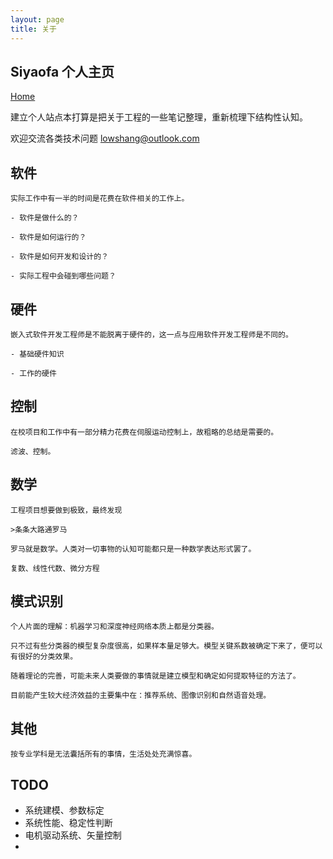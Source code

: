 ```yaml
---
layout: page
title: 关于
---
```


## Siyaofa 个人主页

[Home](http://siyaofa.github.io)

建立个人站点本打算是把关于工程的一些笔记整理，重新梳理下结构性认知。

欢迎交流各类技术问题 lowshang@outlook.com

## 软件

    实际工作中有一半的时间是花费在软件相关的工作上。

    - 软件是做什么的？

    - 软件是如何运行的？

    - 软件是如何开发和设计的？

    - 实际工程中会碰到哪些问题？

## 硬件

    嵌入式软件开发工程师是不能脱离于硬件的，这一点与应用软件开发工程师是不同的。

    - 基础硬件知识

    - 工作的硬件

## 控制

    在校项目和工作中有一部分精力花费在伺服运动控制上，故粗略的总结是需要的。

    滤波、控制。

## 数学

    工程项目想要做到极致，最终发现 

    >条条大路通罗马

    罗马就是数学。人类对一切事物的认知可能都只是一种数学表达形式罢了。

    复数、线性代数、微分方程
    

## 模式识别

    个人片面的理解：机器学习和深度神经网络本质上都是分类器。

    只不过有些分类器的模型复杂度很高，如果样本量足够大。模型关键系数被确定下来了，便可以有很好的分类效果。

    随着理论的完善，可能未来人类要做的事情就是建立模型和确定如何提取特征的方法了。

    目前能产生较大经济效益的主要集中在：推荐系统、图像识别和自然语音处理。


## 其他

    按专业学科是无法囊括所有的事情，生活处处充满惊喜。


## TODO

- 系统建模、参数标定
- 系统性能、稳定性判断
- 电机驱动系统、矢量控制
- 